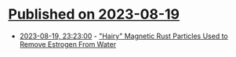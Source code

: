 # [Published on 2023-08-19](index.md)

* [2023-08-19, 23:23:00](https://soylentnews.org/article.pl?sid=23/08/18/164216&from=rss) - [\"Hairy\" Magnetic Rust Particles Used to Remove Estrogen From Water](https://soylentnews.org/article.pl?sid=23/08/18/164216&from=rss)
